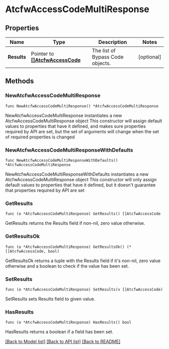 # AtcfwAccessCodeMultiResponse

## Properties

Name | Type | Description | Notes
------------ | ------------- | ------------- | -------------
**Results** | Pointer to [**[]AtcfwAccessCode**](AtcfwAccessCode.md) | The list of Bypass Code objects. | [optional] 

## Methods

### NewAtcfwAccessCodeMultiResponse

`func NewAtcfwAccessCodeMultiResponse() *AtcfwAccessCodeMultiResponse`

NewAtcfwAccessCodeMultiResponse instantiates a new AtcfwAccessCodeMultiResponse object
This constructor will assign default values to properties that have it defined,
and makes sure properties required by API are set, but the set of arguments
will change when the set of required properties is changed

### NewAtcfwAccessCodeMultiResponseWithDefaults

`func NewAtcfwAccessCodeMultiResponseWithDefaults() *AtcfwAccessCodeMultiResponse`

NewAtcfwAccessCodeMultiResponseWithDefaults instantiates a new AtcfwAccessCodeMultiResponse object
This constructor will only assign default values to properties that have it defined,
but it doesn't guarantee that properties required by API are set

### GetResults

`func (o *AtcfwAccessCodeMultiResponse) GetResults() []AtcfwAccessCode`

GetResults returns the Results field if non-nil, zero value otherwise.

### GetResultsOk

`func (o *AtcfwAccessCodeMultiResponse) GetResultsOk() (*[]AtcfwAccessCode, bool)`

GetResultsOk returns a tuple with the Results field if it's non-nil, zero value otherwise
and a boolean to check if the value has been set.

### SetResults

`func (o *AtcfwAccessCodeMultiResponse) SetResults(v []AtcfwAccessCode)`

SetResults sets Results field to given value.

### HasResults

`func (o *AtcfwAccessCodeMultiResponse) HasResults() bool`

HasResults returns a boolean if a field has been set.


[[Back to Model list]](../README.md#documentation-for-models) [[Back to API list]](../README.md#documentation-for-api-endpoints) [[Back to README]](../README.md)


